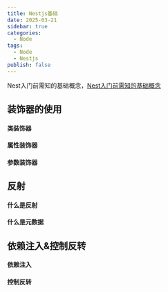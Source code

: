 ```yaml
---
title: Nestjs基础
date: 2025-03-21
sidebar: true
categories:
  - Node
tags:
  - Node
  - Nestjs
publish: false
---
```


Nest入门前需知的基础概念，[Nest入门前需知的基础概念](https://juejin.cn/post/7363545737873981479)

## 装饰器的使用

#### 类装饰器

#### 属性装饰器

#### 参数装饰器

## 反射

#### 什么是反射

#### 什么是元数据

## 依赖注入&控制反转

#### 依赖注入

#### 控制反转
